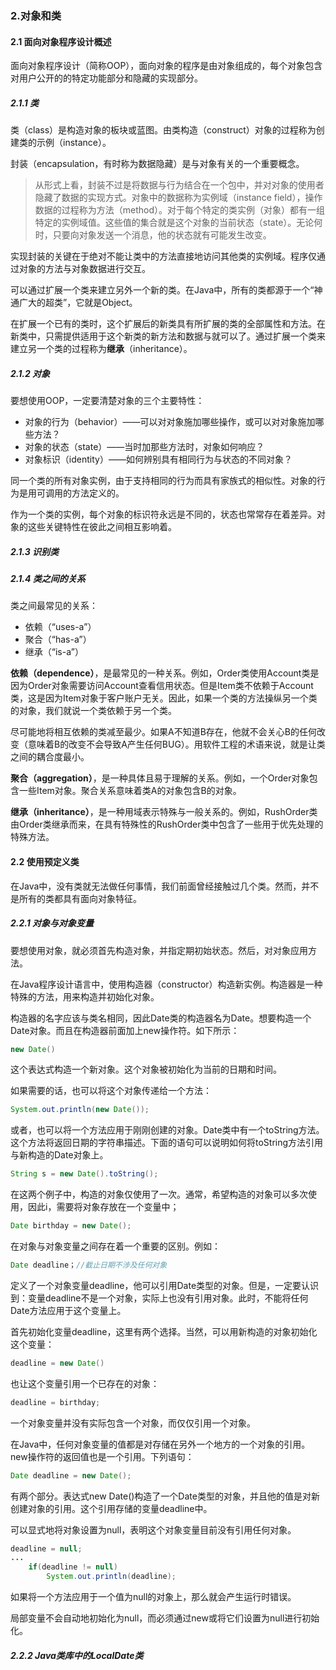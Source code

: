 ### 2.对象和类

#### 2.1 面向对象程序设计概述

面向对象程序设计（简称OOP），面向对象的程序是由对象组成的，每个对象包含对用户公开的的特定功能部分和隐藏的实现部分。

##### 2.1.1 类

类（class）是构造对象的板块或蓝图。由类构造（construct）对象的过程称为创建类的示例（instance）。

封装（encapsulation，有时称为数据隐藏）是与对象有关的一个重要概念。

> 从形式上看，封装不过是将数据与行为结合在一个包中，并对对象的使用者隐藏了数据的实现方式。对象中的数据称为实例域（instance field），操作数据的过程称为方法（method）。对于每个特定的类实例（对象）都有一组特定的实例域值。这些值的集合就是这个对象的当前状态（state）。无论何时，只要向对象发送一个消息，他的状态就有可能发生改变。

实现封装的关键在于绝对不能让类中的方法直接地访问其他类的实例域。程序仅通过对象的方法与对象数据进行交互。 

可以通过扩展一个类来建立另外一个新的类。在Java中，所有的类都源于一个“神通广大的超类”，它就是Object。

在扩展一个已有的类时，这个扩展后的新类具有所扩展的类的全部属性和方法。在新类中，只需提供适用于这个新类的新方法和数据与就可以了。通过扩展一个类来建立另一个类的过程称为**继承**（inheritance）。

##### 2.1.2 对象

要想使用OOP，一定要清楚对象的三个主要特性：

* 对象的行为（behavior）——可以对对象施加哪些操作，或可以对对象施加哪些方法？
* 对象的状态（state）——当时加那些方法时，对象如何响应？
* 对象标识（identity）——如何辨别具有相同行为与状态的不同对象？

同一个类的所有对象实例，由于支持相同的行为而具有家族式的相似性。对象的行为是用可调用的方法定义的。

作为一个类的实例，每个对象的标识符永远是不同的，状态也常常存在着差异。对象的这些关键特性在彼此之间相互影响着。

##### 2.1.3 识别类

##### 2.1.4 类之间的关系

类之间最常见的关系：

* 依赖（“uses-a”）
* 聚合（“has-a”）
* 继承（“is-a”）

**依赖（dependence）**，是最常见的一种关系。例如，Order类使用Account类是因为Order对象需要访问Account查看信用状态。但是Item类不依赖于Account类，这是因为Item对象于客户账户无关。因此，如果一个类的方法操纵另一个类的对象，我们就说一个类依赖于另一个类。

尽可能地将相互依赖的类减至最少。如果A不知道B存在，他就不会关心B的任何改变（意味着B的改变不会导致A产生任何BUG）。用软件工程的术语来说，就是让类之间的耦合度最小。

**聚合（aggregation）**，是一种具体且易于理解的关系。例如，一个Order对象包含一些Item对象。聚合关系意味着类A的对象包含B的对象。

**继承（inheritance）**，是一种用域表示特殊与一般关系的。例如，RushOrder类由Order类继承而来，在具有特殊性的RushOrder类中包含了一些用于优先处理的特殊方法。

#### 2.2 使用预定义类

​	在Java中，没有类就无法做任何事情，我们前面曾经接触过几个类。然而，并不是所有的类都具有面向对象特征。

##### 2.2.1 对象与对象变量

​	要想使用对象，就必须首先构造对象，并指定期初始状态。然后，对对象应用方法。

​	在Java程序设计语言中，使用构造器（constructor）构造新实例。构造器是一种特殊的方法，用来构造并初始化对象。

​	构造器的名字应该与类名相同，因此Date类的构造器名为Date。想要构造一个Date对象。而且在构造器前面加上new操作符。如下所示：

```java
new Date()
```

这个表达式构造一个新对象。这个对象被初始化为当前的日期和时间。

如果需要的话，也可以将这个对象传递给一个方法：

```java
System.out.println(new Date());
```

或者，也可以将一个方法应用于刚刚创建的对象。Date类中有一个toString方法。这个方法将返回日期的字符串描述。下面的语句可以说明如何将toString方法引用与新构造的Date对象上。

```java
String s = new Date().toString();
```

在这两个例子中，构造的对象仅使用了一次。通常，希望构造的对象可以多次使用，因此i，需要将对象存放在一个变量中；

```java
Date birthday = new Date();
```

在对象与对象变量之间存在着一个重要的区别。例如：

```java
Date deadline；//截止日期不涉及任何对象
```

定义了一个对象变量deadline，他可以引用Date类型的对象。但是，一定要认识到：变量deadline不是一个对象，实际上也没有引用对象。此时，不能将任何Date方法应用于这个变量上。

首先初始化变量deadline，这里有两个选择。当然，可以用新构造的对象初始化这个变量：

```java
deadline = new Date()
```

也让这个变量引用一个已存在的对象：

```java
deadline = birthday;
```

一个对象变量并没有实际包含一个对象，而仅仅引用一个对象。

在Java中，任何对象变量的值都是对存储在另外一个地方的一个对象的引用。new操作符的返回值也是一个引用。下列语句：

```java
Date deadline = new Date();
```

有两个部分。表达式new Date()构造了一个Date类型的对象，并且他的值是对新创建对象的引用。这个引用存储的变量deadline中。

可以显式地将对象设置为null，表明这个对象变量目前没有引用任何对象。

```java
deadline = null;
...
    if(deadline != null)
        System.out.println(deadline);
```

如果将一个方法应用于一个值为null的对象上，那么就会产生运行时错误。

局部变量不会自动地初始化为null，而必须通过new或将它们设置为null进行初始化。

##### 2.2.2 Java类库中的LocalDate类















